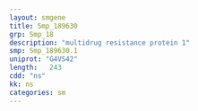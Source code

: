 ```yaml
---
layout: smgene
title: Smp_189630
grp: Smp_18
description: "multidrug resistance protein 1"
smp: Smp_189630.1
uniprot: "G4VS42"
length:   243
cdd: "ns"
kk: ns
categories: sm
---
```

